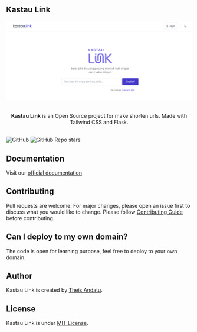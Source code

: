 ## Kastau Link



<div  align="center">
	<img src="./app/static/img/screenshot.png" width="1000">
</div>

<p align="center">
  <br/>
	<strong>Kastau Link</strong> is an Open Source project for make shorten urls. Made with Tailwind CSS and Flask.
  <br/><br/>
</p>
  
![GitHub](https://img.shields.io/github/license/antheiz/kastau-link)
![GitHub Repo stars](https://img.shields.io/github/stars/antheiz/kastau-link?style=flat-square)

## Documentation
Visit our [official documentation](https://docs.kastau.link)

## Contributing
Pull requests are welcome. For major changes, please open an issue first to discuss what you would like to change. Please follow [Contributing Guide](./CONTRIBUTING.md) before contributing.

## Can I deploy to my own domain?
The code is open for learning purpose, feel free to deploy to your own domain. 

## Author
Kastau Link is created by <a href="https://antheiz.my.id">Theis Andatu</a>.

## License
Kastau Link is under [MIT License](./LICENSE).